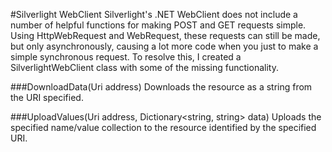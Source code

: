 #Silverlight WebClient
Silverlight's .NET WebClient does not include a number of helpful functions for making POST and GET requests simple. Using HttpWebRequest and WebRequest, these requests can still be made, but only asynchronously, causing a lot more code when you just to make a simple synchronous request. To resolve this, I created a SilverlightWebClient class with some of the missing functionality.

###DownloadData(Uri address)
Downloads the resource as a string from the URI specified.

###UploadValues(Uri address, Dictionary<string, string> data)
Uploads the specified name/value collection to the resource identified by the specified URI.